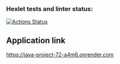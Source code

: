 ### Hexlet tests and linter status:
[![Actions Status](https://github.com/dellup/java-project-72/actions/workflows/hexlet-check.yml/badge.svg)](https://github.com/dellup/java-project-72/actions)

## Application link
https://java-project-72-a4m6.onrender.com